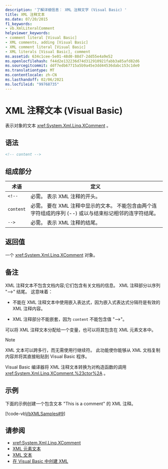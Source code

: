 ```yaml
---
description: '了解详细信息： XML 注释文字 (Visual Basic) '
title: XML 注释文本
ms.date: 07/20/2015
f1_keywords:
- vb.XmlLiteralComment
helpviewer_keywords:
- comment literal [Visual Basic]
- XML comments, adding [Visual Basic]
- XML comment literal [Visual Basic]
- XML literals [Visual Basic], comment
ms.assetid: 634c1cee-5e01-48d0-88d7-2dd55e4a9e52
ms.openlocfilehash: f44d2e132236d74d312910921fabb3a85afd82d6
ms.sourcegitcommit: ddf7edb67715a5b9a45e3dd44536dabc153c1de0
ms.translationtype: MT
ms.contentlocale: zh-CN
ms.lasthandoff: 02/06/2021
ms.locfileid: "99768735"
---
```

# <a name="xml-comment-literal-visual-basic"></a>XML 注释文本 (Visual Basic)

表示对象的文本 <xref:System.Xml.Linq.XComment> 。  
  
## <a name="syntax"></a>语法  
  
```xml  
<!-- content -->  
```  
  
## <a name="parts"></a>组成部分  
  
|术语|定义|  
|---|---|  
|`<!--`|必需。 表示 XML 注释的开头。|  
|`content`|必需。 要在 XML 注释中显示的文本。 不能包含由两个连字符组成的序列 (--) 或以与结束标记相邻的连字符结尾。|  
|`-->`|必需。 表示 XML 注释的结尾。|  
  
## <a name="return-value"></a>返回值  

 一个 <xref:System.Xml.Linq.XComment> 对象。  
  
## <a name="remarks"></a>备注  

 XML 注释文本不包含文档内容;它们包含有关文档的信息。 XML 注释部分以序列 "-->" 结尾。 这意味着：  
  
- 不能在 XML 注释文本中使用嵌入表达式，因为嵌入式表达式分隔符是有效的 XML 注释内容。  
  
- XML 注释部分不能嵌套，因为 `content` 不能包含值 "-->"。  
  
 可以将 XML 注释文本分配给一个变量，也可以将其包含在 XML 元素文本中。  
  
> [!NOTE]
> XML 文本可以跨多行，而无需使用行继续符。 此功能使你能够从 XML 文档复制内容并将其直接粘贴到 Visual Basic 程序。  
  
 Visual Basic 编译器将 XML 注释文本转换为对构造函数的调用 <xref:System.Xml.Linq.XComment.%23ctor%2A> 。  
  
## <a name="example"></a>示例  

 下面的示例创建一个包含文本 "This is a comment" 的 XML 注释。  
  
 [!code-vb[VbXMLSamples#9](~/samples/snippets/visualbasic/VS_Snippets_VBCSharp/VbXMLSamples/VB/XMLSamples4.vb#9)]  
  
## <a name="see-also"></a>请参阅

- <xref:System.Xml.Linq.XComment>
- [XML 元素文本](xml-element-literal.md)
- [XML 文本](index.md)
- [在 Visual Basic 中创建 XML](../../programming-guide/language-features/xml/creating-xml.md)
